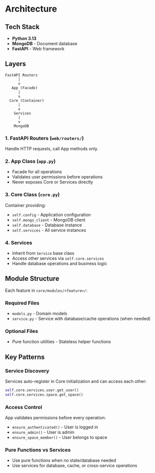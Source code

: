 # Architecture

## Tech Stack
- **Python 3.13**
- **MongoDB** - Document database
- **FastAPI** - Web framework

## Layers

```
FastAPI Routers
      |
      v
   App (Facade)
      |
      v
  Core (Container)
      |
      v
    Services
      |
      v
    MongoDB
```

### 1. FastAPI Routers (`web/routers/`)
Handle HTTP requests, call App methods only.

### 2. App Class (`app.py`)
- Facade for all operations
- Validates user permissions before operations
- Never exposes Core or Services directly

### 3. Core Class (`core.py`)
Container providing:
- `self.config` - Application configuration
- `self.mongo_client` - MongoDB client
- `self.database` - Database instance  
- `self.services` - All service instances

### 4. Services
- Inherit from `Service` base class
- Access other services via `self.core.services`
- Handle database operations and business logic

## Module Structure

Each feature in `core/modules/<feature>/`:

### Required Files
- `models.py` - Domain models
- `service.py` - Service with database/cache operations (when needed)

### Optional Files
- Pure function utilities - Stateless helper functions

## Key Patterns

### Service Discovery
Services auto-register in Core initialization and can access each other:
```python
self.core.services.user.get_user()
self.core.services.space.get_space()
```

### Access Control
App validates permissions before every operation:
- `ensure_authenticated()` - User is logged in
- `ensure_admin()` - User is admin
- `ensure_space_member()` - User belongs to space

### Pure Functions vs Services
- Use pure functions when no state/database needed
- Use services for database, cache, or cross-service operations